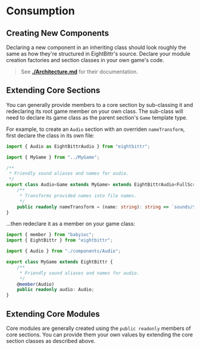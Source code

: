 # Consumption

## Creating New Components

Declaring a new component in an inheriting class should look roughly the same as how they're structured in EightBittr's source.
Declare your module creation factories and section classes in your own game's code.

> See **[./Architecture.md](./Architecture.md)** for their documentation.

## Extending Core Sections

You can generally provide members to a core section by sub-classing it and redeclaring its root game member on your own class.
The sub-class will need to declare its game class as the parent section's `Game` template type.

For example, to create an `Audio` section with an overriden `nameTransform`, first declare the class in its own file:

```ts
import { Audio as EightBittrAudio } from "eightbittr";

import { MyGame } from "../MyGame";

/**
 * Friendly sound aliases and names for audio.
 */
export class Audio<Game extends MyGame> extends EightBittrAudio<FullScreenSaver> {
    /**
     * Transforms provided names into file names.
     */
    public readonly nameTransform = (name: string): string => `sounds/${name}.mp3`;
}
```

...then redeclare it as a member on your game class:

```ts
import { member } from "babyioc";
import { EightBittr } from "eightbittr";

import { Audio } from "./components/Audio";

export class MyGame extends EightBittr {
    /**
     * Friendly sound aliases and names for audio.
     */
    @member(Audio)
    public readonly audio: Audio;
}
```

## Extending Core Modules

Core modules are generally created using the `public readonly` members of core sections.
You can provide them your own values by extending the core section classes as described above.

